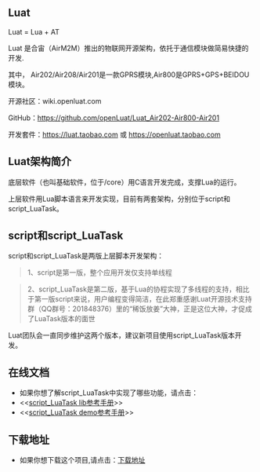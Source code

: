 ## Luat

Luat = Lua +  AT  

Luat 是合宙（AirM2M）推出的物联网开源架构，依托于通信模块做简易快捷的开发.

其中， Air202/Air208/Air201是一款GPRS模块,Air800是GPRS+GPS+BEIDOU模块。

开源社区：wiki.openluat.com

GitHub：https://github.com/openLuat/Luat_Air202-Air800-Air201

开发套件：https://luat.taobao.com 或 https://openluat.taobao.com



## Luat架构简介


底层软件（也叫基础软件，位于/core）用C语言开发完成，支撑Lua的运行。

上层软件用Lua脚本语言来开发实现，目前有两套架构，分别位于script和script_LuaTask。 


## script和script_LuaTask

script和script_LuaTask是两版上层脚本开发架构：
> 1、script是第一版，整个应用开发仅支持单线程

> 2、script_LuaTask是第二版，基于Lua的协程实现了多线程的支持，相比于第一版script来说，用户编程变得简洁，在此郑重感谢Luat开源技术支持群（QQ群号：201848376）里的“稀饭放姜”大神，正是这位大神，才促成了LuaTask版本的面世

Luat团队会一直同步维护这两个版本，建议新项目使用script_LuaTask版本开发。

## 在线文档

- 如果你想了解script_LuaTask中实现了哪些功能，请点击：
- <<[script_LuaTask lib参考手册](https://htmlpreview.github.io/?https://github.com/zhutianhua/Luat/script_LuaTask/blob/master/doc/lib/index.html)>>
- <<[script_LuaTask demo参考手册](https://htmlpreview.github.io/?https://github.com/zhutianhua/Luat/script_LuaTask/blob/master/doc/demo/index.html)>>

## 下载地址

- 如果你想下载这个项目,请点击：[下载地址](https://github.com/zhutianhua/Luat/archive/master.zip)
